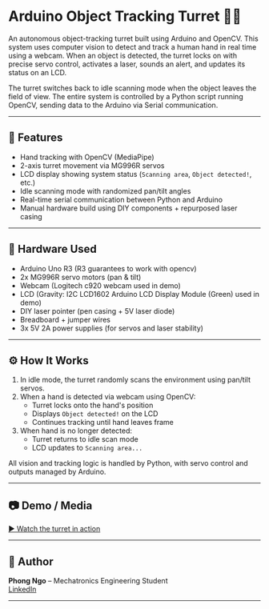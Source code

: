 # Arduino Object Tracking Turret 🎯🧠

An autonomous object-tracking turret built using Arduino and OpenCV. This system uses computer vision to detect and track a human hand in real time using a webcam. When an object is detected, the turret locks on with precise servo control, activates a laser, sounds an alert, and updates its status on an LCD.  

The turret switches back to idle scanning mode when the object leaves the field of view. The entire system is controlled by a Python script running OpenCV, sending data to the Arduino via Serial communication.

---

## 🚀 Features
- Hand tracking with OpenCV (MediaPipe)  
- 2-axis turret movement via MG996R servos  
- LCD display showing system status (`Scanning area`, `Object detected!`, etc.)  
- Idle scanning mode with randomized pan/tilt angles  
- Real-time serial communication between Python and Arduino  
- Manual hardware build using DIY components + repurposed laser casing  

---

## 🧰 Hardware Used
- Arduino Uno R3 (R3 guarantees to work with opencv)  
- 2x MG996R servo motors (pan & tilt)  
- Webcam (Logitech c920 webcam used in demo) 
- LCD (Gravity: I2C LCD1602 Arduino LCD Display Module (Green) used in demo)
- DIY laser pointer (pen casing + 5V laser diode)   
- Breadboard + jumper wires  
- 3x 5V 2A power supplies (for servos and laser stability)

---

## ⚙️ How It Works
1. In idle mode, the turret randomly scans the environment using pan/tilt servos.  
2. When a hand is detected via webcam using OpenCV:
   - Turret locks onto the hand's position  
   - Displays `Object detected!` on the LCD  
   - Continues tracking until hand leaves frame  
3. When hand is no longer detected:
   - Turret returns to idle scan mode  
   - LCD updates to `Scanning area...`

All vision and tracking logic is handled by Python, with servo control and outputs managed by Arduino.

---

## 📷 Demo / Media

[▶️ Watch the turret in action](https://youtube.com/YOUR_VIDEO_LINK_HERE)

---

## 👤 Author

**Phong Ngo** – Mechatronics Engineering Student  
[LinkedIn](https://www.linkedin.com/in/phong-duong-ngo-36a6502b3/)

---

